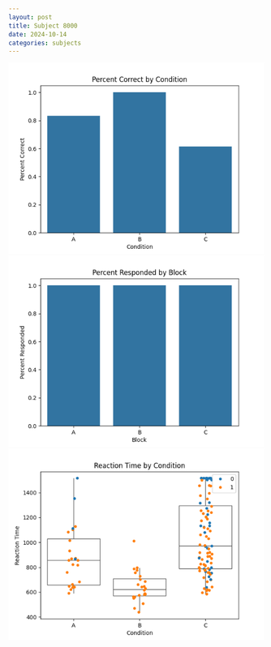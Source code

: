 ```yaml
---
layout: post
title: Subject 8000
date: 2024-10-14
categories: subjects
---
```


![](data/8000/run-13/8000_ATS_percent_correct.png)
![](data/8000/run-13/8000_ATS_percent_responded.png)
![](data/8000/run-13/8000_ATS_rt.png)
